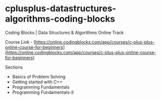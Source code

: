 # cplusplus-datastructures-algorithms-coding-blocks
Coding Blocks | Data Structures &amp; Algorithms Online Track

Course Link - [https://online.codingblocks.com/app/courses/c-plus-plus-online-course-for-beginners](https://online.codingblocks.com/app/courses/c-plus-plus-online-course-for-beginners)

Sections
- Basics of Problem Solving
- Getting started with C++
- Programming Fundamentals
- Programming Fundamentals-II


